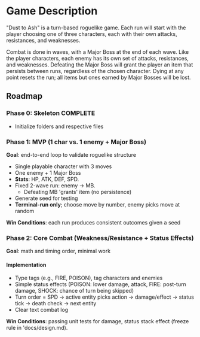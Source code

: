 # Game Description

"Dust to Ash" is a turn-based roguelike game. Each run will start with the player choosing one of three characters, each with their own attacks, resistances, and weaknesses.

Combat is done in waves, with a Major Boss at the end of each wave. Like the player characters, each enemy has its own set of attacks, resistances, and weaknesses. Defeating the Major Boss will grant the player an item that persists between runs, regardless of the chosen character. Dying at any point resets the run; all items but ones earned by Major Bosses will be lost.

## Roadmap

### Phase 0: Skeleton COMPLETE

- Initialize folders and respective files

### Phase 1: MVP (1 char vs. 1 enemy + Major Boss)

**Goal**: end-to-end loop to validate roguelike structure

- Single playable character with 3 moves
- One enemy + 1 Major Boss
- **Stats**: HP, ATK, DEF, SPD.
- Fixed 2-wave run: enemy -> MB.
    - Defeating MB 'grants' item (no persistence)
- Generate seed for testing
- **Terminal-run only**; choose move by number, enemy picks move at random

**Win Conditions**: each run produces consistent outcomes given a seed

### Phase 2: Core Combat (Weakness/Resistance + Status Effects)

**Goal**: math and timing order, minimal work

#### Implementation

- Type tags (e.g., FIRE, POISON), tag characters and enemies
- Simple status effects (POISON: lower damage, attack, FIRE: post-turn damage, SHOCK: chance of turn being skipped)
- Turn order = SPD -> active entity picks action -> damage/effect -> status tick -> death check -> next entity
- Clear text combat log

**Win Conditions**: passing unit tests for damage, status stack effect (freeze rule in 'docs/design.md).
